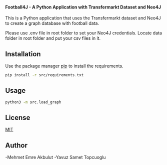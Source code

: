 #### Football4J - A Python Application with Transfermarkt Dataset and Neo4J

This is a Python application that uses the Transfermarkt dataset and Neo4J to create a graph database with football data.

Please use .env file in root folder to set your Neo4J credentials.
Locate data folder in root folder and put your csv files in it.

## Installation

Use the package manager [pip](https://pip.pypa.io/en/stable/) to install the requirements.

```bash
pip install -r src/requirements.txt
```

## Usage

```bash
python3 -m src.load_graph
```

## License

[MIT](https://choosealicense.com/licenses/mit/)

## Author

-Mehmet Emre Akbulut
-Yavuz Samet Topcuoglu